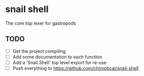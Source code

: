 # snail shell

The core lisp lexer for gastropods

## TODO

- [ ] Get the project compiling
- [ ] Add some documentation to each function
- [ ] Add a 'Snail.Shell' top level export for re-use
- [ ] Push everything to https://github.com/chiroptical/snail-shell
